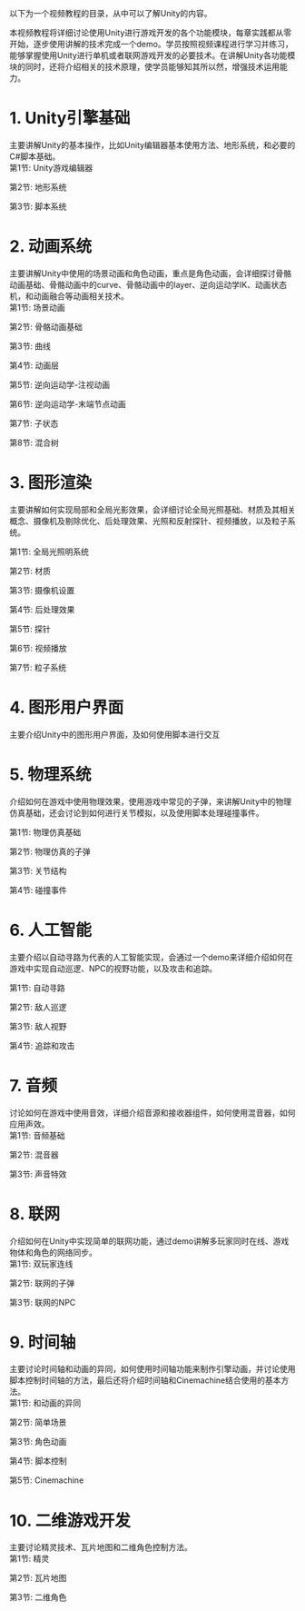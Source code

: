 以下为一个视频教程的目录，从中可以了解Unity的内容。  

本视频教程将详细讨论使用Unity进行游戏开发的各个功能模块，每章实践都从零开始，逐步使用讲解的技术完成一个demo。学员按照视频课程进行学习并练习，能够掌握使用Unity进行单机或者联网游戏开发的必要技术。在讲解Unity各功能模块的同时，还将介绍相关的技术原理，使学员能够知其所以然，增强技术运用能力。

# 1. Unity引擎基础
主要讲解Unity的基本操作，比如Unity编辑器基本使用方法、地形系统，和必要的C#脚本基础。   
第1节: Unity游戏编辑器

第2节: 地形系统

第3节: 脚本系统

# 2. 动画系统
主要讲解Unity中使用的场景动画和角色动画，重点是角色动画，会详细探讨骨骼动画基础、骨骼动画中的curve、骨骼动画中的layer、逆向运动学IK、动画状态机，和动画融合等动画相关技术。   
第1节: 场景动画

第2节: 骨骼动画基础

第3节: 曲线

第4节: 动画层

第5节: 逆向运动学-注视动画

第6节: 逆向运动学-末端节点动画

第7节: 子状态

第8节: 混合树

# 3. 图形渲染 
主要讲解如何实现局部和全局光影效果，会详细讨论全局光照基础、材质及其相关概念、摄像机及剔除优化、后处理效果、光照和反射探针、视频播放，以及粒子系统。 

第1节: 全局光照明系统

第2节: 材质

第3节: 摄像机设置

第4节: 后处理效果

第5节: 探针

第6节: 视频播放

第7节: 粒子系统

# 4. 图形用户界面 
主要介绍Unity中的图形用户界面，及如何使用脚本进行交互
# 5. 物理系统 
介绍如何在游戏中使用物理效果，使用游戏中常见的子弹，来讲解Unity中的物理仿真基础，还会讨论到如何进行关节模拟，以及使用脚本处理碰撞事件。 

第1节: 物理仿真基础

第2节: 物理仿真的子弹

第3节: 关节结构

第4节: 碰撞事件

# 6. 人工智能 
主要介绍以自动寻路为代表的人工智能实现，会通过一个demo来详细介绍如何在游戏中实现自动巡逻、NPC的视野功能，以及攻击和追踪。 

第1节: 自动寻路

第2节: 敌人巡逻

第3节: 敌人视野

第4节: 追踪和攻击

# 7. 音频 
讨论如何在游戏中使用音效，详细介绍音源和接收器组件，如何使用混音器，如何应用声效。   
第1节: 音频基础

第2节: 混音器

第3节: 声音特效

# 8. 联网 
介绍如何在Unity中实现简单的联网功能，通过demo讲解多玩家同时在线、游戏物体和角色的网络同步。   
第1节: 双玩家连线

第2节: 联网的子弹

第3节: 联网的NPC

# 9. 时间轴 
主要讨论时间轴和动画的异同，如何使用时间轴功能来制作引擎动画，并讨论使用脚本控制时间轴的方法，最后还将介绍时间轴和Cinemachine结合使用的基本方法。   
第1节: 和动画的异同

第2节: 简单场景

第3节: 角色动画

第4节: 脚本控制

第5节: Cinemachine

# 10. 二维游戏开发 
主要讨论精灵技术、瓦片地图和二维角色控制方法。  
第1节: 精灵

第2节: 瓦片地图

第3节: 二维角色